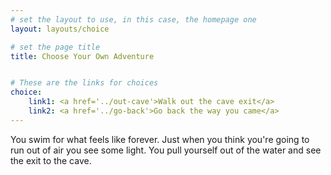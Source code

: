 ```yaml
---
# set the layout to use, in this case, the homepage one
layout: layouts/choice

# set the page title
title: Choose Your Own Adventure


# These are the links for choices
choice:
    link1: <a href='../out-cave'>Walk out the cave exit</a>
    link2: <a href='../go-back'>Go back the way you came</a>
---
```



You swim for what feels like forever. Just when you think you're going to run out of air you see some light. You pull yourself out of the water and see the exit to the cave.
